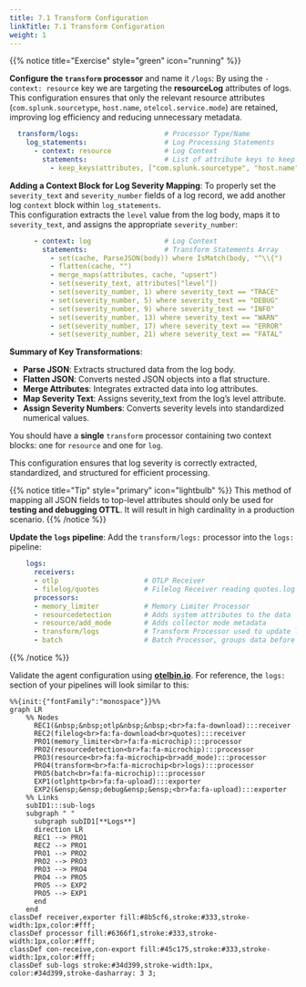 ```yaml
---
title: 7.1 Transform Configuration
linkTitle: 7.1 Transform Configuration
weight: 1
---
```


{{% notice title="Exercise" style="green" icon="running" %}}

**Configure the `transform` processor** and name it `/logs`: By using the `-context: resource` key we are targeting the **resourceLog** attributes of logs.  
This configuration ensures that only the relevant resource attributes (`com.splunk.sourcetype`, `host.name`, `otelcol.service.mode`) are retained, improving log efficiency and reducing unnecessary metadata.

```yaml
  transform/logs:                     # Processor Type/Name
    log_statements:                   # Log Processing Statements
      - context: resource             # Log Context
        statements:                   # List of attribute keys to keep
          - keep_keys(attributes, ["com.splunk.sourcetype", "host.name", "otelcol.service.mode"])
```

**Adding a Context Block for Log Severity Mapping**: To properly set the `severity_text` and `severity_number` fields of a log record, we add another log `context` block within `log_statements`.  
This configuration extracts the `level` value from the log body, maps it to `severity_text`, and assigns the appropriate `severity_number`:

```yaml
      - context: log                  # Log Context
        statements:                   # Transform Statements Array
          - set(cache, ParseJSON(body)) where IsMatch(body, "^\\{")
          - flatten(cache, "")        
          - merge_maps(attributes, cache, "upsert")
          - set(severity_text, attributes["level"])
          - set(severity_number, 1) where severity_text == "TRACE"
          - set(severity_number, 5) where severity_text == "DEBUG"
          - set(severity_number, 9) where severity_text == "INFO"
          - set(severity_number, 13) where severity_text == "WARN"
          - set(severity_number, 17) where severity_text == "ERROR"
          - set(severity_number, 21) where severity_text == "FATAL"
```

**Summary of Key Transformations**:

- **Parse JSON**: Extracts structured data from the log body.
- **Flatten JSON**: Converts nested JSON objects into a flat structure.
- **Merge Attributes**: Integrates extracted data into log attributes.
- **Map Severity Text**: Assigns severity_text from the log’s level attribute.
- **Assign Severity Numbers**: Converts severity levels into standardized numerical values.

You should have a **single** `transform` processor containing two context blocks: one for `resource` and one for `log`.

This configuration ensures that log severity is correctly extracted, standardized, and structured for efficient processing.

{{% notice title="Tip" style="primary" icon="lightbulb" %}}
This method of mapping all JSON fields to top-level attributes should only be used for **testing and debugging OTTL**. It will result in high cardinality in a production scenario.
{{% /notice %}}

**Update the `logs` pipeline**: Add the `transform/logs:` processor into the `logs:` pipeline:

```yaml
    logs:
      receivers:
      - otlp                     # OTLP Receiver
      - filelog/quotes           # Filelog Receiver reading quotes.log
      processors:
      - memory_limiter           # Memory Limiter Processor
      - resourcedetection        # Adds system attributes to the data
      - resource/add_mode        # Adds collector mode metadata
      - transform/logs           # Transform Processor used to update log lines
      - batch                    # Batch Processor, groups data before send   
```

{{% /notice %}}

Validate the agent configuration using **[otelbin.io](https://www.otelbin.io/)**. For reference, the `logs:` section of your pipelines will look similar to this:

```mermaid
%%{init:{"fontFamily":"monospace"}}%%
graph LR
    %% Nodes
      REC1(&nbsp;&nbsp;otlp&nbsp;&nbsp;<br>fa:fa-download):::receiver
      REC2(filelog<br>fa:fa-download<br>quotes):::receiver
      PRO1(memory_limiter<br>fa:fa-microchip):::processor
      PRO2(resourcedetection<br>fa:fa-microchip):::processor
      PRO3(resource<br>fa:fa-microchip<br>add_mode):::processor
      PRO4(transform<br>fa:fa-microchip<br>logs):::processor
      PRO5(batch<br>fa:fa-microchip):::processor
      EXP1(otlphttp<br>fa:fa-upload):::exporter
      EXP2(&ensp;&ensp;debug&ensp;&ensp;<br>fa:fa-upload):::exporter
    %% Links
    subID1:::sub-logs
    subgraph " "
      subgraph subID1[**Logs**]
      direction LR
      REC1 --> PRO1
      REC2 --> PRO1
      PRO1 --> PRO2
      PRO2 --> PRO3
      PRO3 --> PRO4
      PRO4 --> PRO5
      PRO5 --> EXP2
      PRO5 --> EXP1
      end
    end
classDef receiver,exporter fill:#8b5cf6,stroke:#333,stroke-width:1px,color:#fff;
classDef processor fill:#6366f1,stroke:#333,stroke-width:1px,color:#fff;
classDef con-receive,con-export fill:#45c175,stroke:#333,stroke-width:1px,color:#fff;
classDef sub-logs stroke:#34d399,stroke-width:1px, color:#34d399,stroke-dasharray: 3 3;
```
